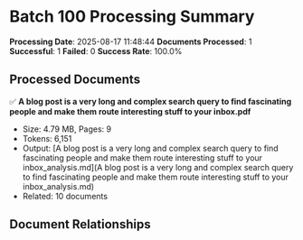 # Batch 100 Processing Summary

**Processing Date**: 2025-08-17 11:48:44
**Documents Processed**: 1
**Successful**: 1
**Failed**: 0
**Success Rate**: 100.0%

## Processed Documents

✅ **A blog post is a very long and complex search query to find fascinating people and make them route interesting stuff to your inbox.pdf**
   - Size: 4.79 MB, Pages: 9
   - Tokens: 6,151
   - Output: [A blog post is a very long and complex search query to find fascinating people and make them route interesting stuff to your inbox_analysis.md](A blog post is a very long and complex search query to find fascinating people and make them route interesting stuff to your inbox_analysis.md)
   - Related: 10 documents

## Document Relationships
